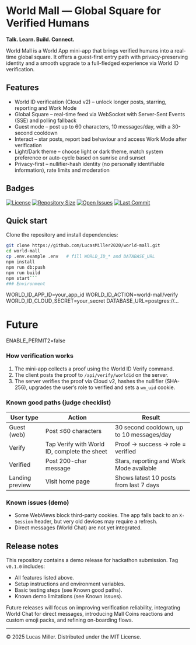 # World Mall — Global Square for Verified Humans

**Talk. Learn. Build. Connect.**

World Mall is a World App mini-app that brings verified humans into a real-time global square. It offers a guest-first entry path with privacy-preserving identity and a smooth upgrade to a full-fledged experience via World ID verification.

## Features

- World ID verification (Cloud v2) – unlock longer posts, starring, reporting and Work Mode
- Global Square – real-time feed via WebSocket with Server-Sent Events (SSE) and polling fallback
- Guest mode – post up to 60 characters, 10 messages/day, with a 30-second cooldown
- Interact – star posts, report bad behaviour and access Work Mode after verification
- Light/Dark theme – choose light or dark theme, match system preference or auto-cycle based on sunrise and sunset
- Privacy-first – nullifier-hash identity (no personally identifiable information), rate limits and moderation

## Badges

[![License](https://img.shields.io/github/license/LucasMiller2020/world-mall)](LICENSE)
[![Repository Size](https://img.shields.io/github/repo-size/LucasMiller2020/world-mall)](https://github.com/LucasMiller2020/world-mall)
[![Open Issues](https://img.shields.io/github/issues/LucasMiller2020/world-mall)](https://github.com/LucasMiller2020/world-mall/issues)
[![Last Commit](https://img.shields.io/github/last-commit/LucasMiller2020/world-mall)](https://github.com/LucasMiller2020/world-mall/commits/main)

## Quick start

Clone the repository and install dependencies:

```bash
git clone https://github.com/LucasMiller2020/world-mall.git
cd world-mall
cp .env.example .env   # fill WORLD_ID_* and DATABASE_URL
npm install
npm run db:push
npm run build
npm start```
### Environment
```
WORLD_ID_APP_ID=your_app_id
WORLD_ID_ACTION=world-mall/verify
WORLD_ID_CLOUD_SECRET=your_secret
DATABASE_URL=postgres://...
# Future
ENABLE_PERMIT2=false

### How verification works

1. The mini-app collects a proof using the World ID Verify command.
2. The client posts the proof to `/api/verify/worldid` on the server.
3. The server verifies the proof via Cloud v2, hashes the nullifier (SHA-256), upgrades the user’s role to verified and sets a `wm_uid` cookie.

### Known good paths (judge checklist)

| User type | Action | Result |
|---|---|---|
| Guest (web) | Post ≤60 characters | 30 second cooldown, up to 10 messages/day |
| Verify | Tap Verify with World ID, complete the sheet | Proof → success → role = verified |
| Verified | Post 200-char message | Stars, reporting and Work Mode available |
| Landing preview | Visit home page | Shows latest 10 posts from last 7 days |

### Known issues (demo)

- Some WebViews block third-party cookies. The app falls back to an `X-Session` header, but very old devices may require a refresh.
- Direct messages (World Chat) are not yet integrated.

## Release notes

This repository contains a demo release for hackathon submission. Tag `v0.1.0` includes:

- All features listed above.
- Setup instructions and environment variables.
- Basic testing steps (see Known good paths).
- Known demo limitations (see Known issues).

Future releases will focus on improving verification reliability, integrating World Chat for direct messages, introducing Mall Coins reactions and custom emoji packs, and refining on-boarding flows.

---

© 2025 Lucas Miller. Distributed under the MIT License.
